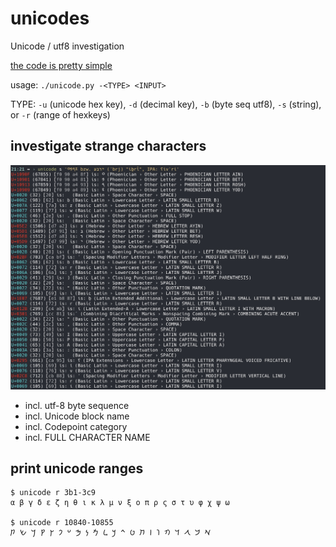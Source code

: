 # unicodes
Unicode / utf8 investigation

[the code is pretty simple](https://github.com/haalven/unicodes/blob/main/unicode.py)

usage: `./unicode.py -<TYPE> <INPUT>`

TYPE: `-u` (unicode hex key), `-d` (decimal key), `-b` (byte seq utf8), `-s` (string), or `-r` (range of hexkeys)

## investigate strange characters

![example screenshot](example1.jpg)

- incl. utf-8 byte sequence
- incl. Unicode block name
- incl. Codepoint category
- incl. FULL CHARACTER NAME

## print unicode ranges

```
$ unicode r 3b1-3c9
α β γ δ ε ζ η θ ι κ λ μ ν ξ ο π ρ ς σ τ υ φ χ ψ ω

$ unicode r 10840-10855
𐡀 𐡁 𐡂 𐡃 𐡄 𐡅 𐡆 𐡇 𐡈 𐡉 𐡊 𐡋 𐡌 𐡍 𐡎 𐡏 𐡐 𐡑 𐡒 𐡓 𐡔 𐡕 
```
